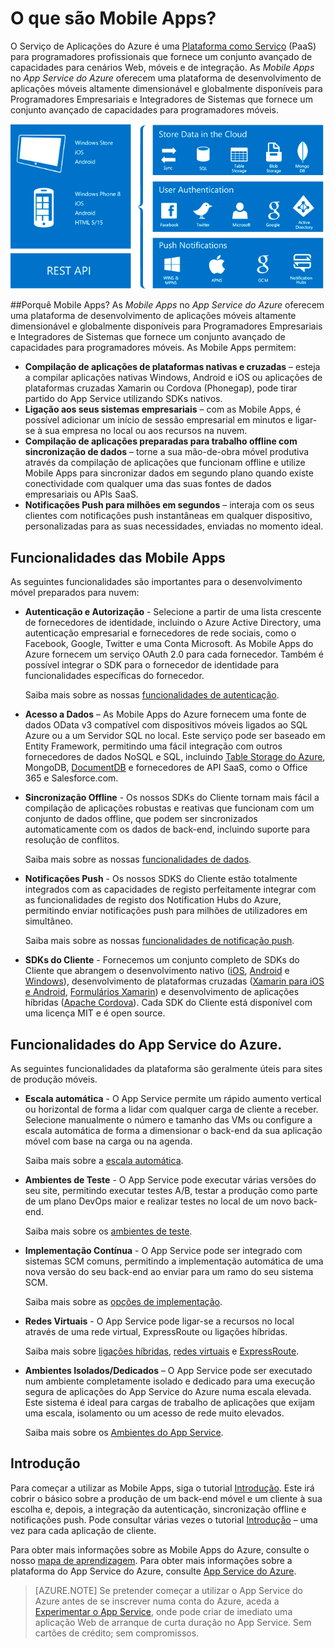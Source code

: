 <properties
    pageTitle="O que são Mobile Apps"
    description="Conheça as vantagens que o App Service traz para as suas Mobile Apps."
    services="app-service\mobile"
    documentationCenter=""
    authors="adrianhall"
    manager="dwrede"
    editor=""/>

<tags
    ms.service="app-service-mobile"
    ms.workload="na"
    ms.tgt_pltfrm="mobile-multiple"
    ms.devlang="na"
    ms.topic="hero-article"
    ms.date="05/03/2016"
    ms.author="krisagh"/>

# <a name="getting-started"> </a>O que são Mobile Apps?

O Serviço de Aplicações do Azure é uma [Plataforma como Serviço](https://azure.microsoft.com/overview/what-is-paas/) (PaaS) para programadores profissionais que fornece um conjunto avançado de capacidades para cenários Web, móveis e de integração. As *Mobile Apps* no *App Service do Azure* oferecem uma plataforma de desenvolvimento de aplicações móveis altamente dimensionável e globalmente disponíveis para Programadores Empresariais e Integradores de Sistemas que fornece um conjunto avançado de capacidades para programadores móveis.

![Mobile Apps](./media/app-service-mobile-value-prop/overview.png)

##Porquê Mobile Apps?
As *Mobile Apps* no *App Service do Azure* oferecem uma plataforma de desenvolvimento de aplicações móveis altamente dimensionável e globalmente disponíveis para Programadores Empresariais e Integradores de Sistemas que fornece um conjunto avançado de capacidades para programadores móveis. As Mobile Apps permitem:

- **Compilação de aplicações de plataformas nativas e cruzadas** – esteja a compilar aplicações nativas Windows, Android e iOS ou aplicações de plataformas cruzadas Xamarin ou Cordova (Phonegap), pode tirar partido do App Service utilizando SDKs nativos.
- **Ligação aos seus sistemas empresariais** – com as Mobile Apps, é possível adicionar um início de sessão empresarial em minutos e ligar-se à sua empresa no local ou aos recursos na nuvem.
- **Compilação de aplicações preparadas para trabalho offline com sincronização de dados** – torne a sua mão-de-obra móvel produtiva através da compilação de aplicações que funcionam offline e utilize Mobile Apps para sincronizar dados em segundo plano quando existe conectividade com qualquer uma das suas fontes de dados empresariais ou APIs SaaS.
- **Notificações Push para milhões em segundos** – interaja com os seus clientes com notificações push instantâneas em qualquer dispositivo, personalizadas para as suas necessidades, enviadas no momento ideal.

## Funcionalidades das Mobile Apps
As seguintes funcionalidades são importantes para o desenvolvimento móvel preparados para nuvem:

- **Autenticação e Autorização** - Selecione a partir de uma lista crescente de fornecedores de identidade, incluindo o Azure Active Directory, uma autenticação empresarial e fornecedores de rede sociais, como o Facebook, Google, Twitter e uma Conta Microsoft.  As Mobile Apps do Azure fornecem um serviço OAuth 2.0 para cada fornecedor.  Também é possível integrar o SDK para o fornecedor de identidade para funcionalidades específicas do fornecedor.

  Saiba mais sobre as nossas [funcionalidades de autenticação].

- **Acesso a Dados** – As Mobile Apps do Azure fornecem uma fonte de dados OData v3 compatível com dispositivos móveis ligados ao SQL Azure ou a um Servidor SQL no local.  Este serviço pode ser baseado em Entity Framework, permitindo uma fácil integração com outros fornecedores de dados NoSQL e SQL, incluindo [Table Storage do Azure], MongoDB, [DocumentDB] e fornecedores de API SaaS, como o Office 365 e Salesforce.com.
- **Sincronização Offline** - Os nossos SDKs do Cliente tornam mais fácil a compilação de aplicações robustas e reativas que funcionam com um conjunto de dados offline, que podem ser sincronizados automaticamente com os dados de back-end, incluindo suporte para resolução de conflitos.

  Saiba mais sobre as nossas [funcionalidades de dados].

- **Notificações Push** - Os nossos SDKS do Cliente estão totalmente integrados com as capacidades de registo perfeitamente integrar com as funcionalidades de registo dos Notification Hubs do Azure, permitindo enviar notificações push para milhões de utilizadores em simultâneo.

  Saiba mais sobre as nossas [funcionalidades de notificação push].

- **SDKs do Cliente** - Fornecemos um conjunto completo de SDKs do Cliente que abrangem o desenvolvimento nativo ([iOS], [Android] e [Windows]), desenvolvimento de plataformas cruzadas ([Xamarin para iOS e Android], [Formulários Xamarin]) e desenvolvimento de aplicações híbridas ([Apache Cordova]).  Cada SDK do Cliente está disponível com uma licença MIT e é open source.

## Funcionalidades do App Service do Azure.
As seguintes funcionalidades da plataforma são geralmente úteis para sites de produção móveis.

- **Escala automática** - O App Service permite um rápido aumento vertical ou horizontal de forma a lidar com qualquer carga de cliente a receber. Selecione manualmente o número e tamanho das VMs ou configure a escala automática de forma a dimensionar o back-end da sua aplicação móvel com base na carga ou na agenda.

  Saiba mais sobre a [escala automática].

- **Ambientes de Teste** - O App Service pode executar várias versões do seu site, permitindo executar testes A/B, testar a produção como parte de um plano DevOps maior e realizar testes no local de um novo back-end.

  Saiba mais sobre os [ambientes de teste].

- **Implementação Contínua** - O App Service pode ser integrado com sistemas SCM comuns, permitindo a implementação automática de uma nova versão do seu back-end ao enviar para um ramo do seu sistema SCM.

  Saiba mais sobre as [opções de implementação].

- **Redes Virtuais** - O App Service pode ligar-se a recursos no local através de uma rede virtual, ExpressRoute ou ligações híbridas.

  Saiba mais sobre [ligações híbridas], [redes virtuais] e [ExpressRoute].

- **Ambientes Isolados/Dedicados** – O App Service pode ser executado num ambiente completamente isolado e dedicado para uma execução segura de aplicações do App Service do Azure numa escala elevada.  Este sistema é ideal para cargas de trabalho de aplicações que exijam uma escala, isolamento ou um acesso de rede muito elevados.

  Saiba mais sobre os [Ambientes do App Service].

## Introdução ##
Para começar a utilizar as Mobile Apps, siga o tutorial [Introdução].  Este irá cobrir o básico sobre a produção de um back-end móvel e um cliente à sua escolha e, depois, a integração da autenticação, sincronização offline e notificações push.  Pode consultar várias vezes o tutorial [Introdução] – uma vez para cada aplicação de cliente.

Para obter mais informações sobre as Mobile Apps do Azure, consulte o nosso [mapa de aprendizagem].
Para obter mais informações sobre a plataforma do App Service do Azure, consulte [App Service do Azure].

>[AZURE.NOTE] Se pretender começar a utilizar o App Service do Azure antes de se inscrever numa conta do Azure, aceda a [Experimentar o App Service](https://tryappservice.azure.com/?appServiceName=mobile), onde pode criar de imediato uma aplicação Web de arranque de curta duração no App Service. Sem cartões de crédito; sem compromissos.

<!-- URLs. -->
[Migre o seu Serviço Móvel para o App Service]: app-service-mobile-migrating-from-mobile-services.md
[App Service do Azure]: ../app-service/app-service-value-prop-what-is.md
[Introdução]: app-service-mobile-ios-get-started.md
[Table Storage do Azure]: ../storage/storage-getting-started-guide.md
[DocumentDB]: ../documentdb/documentdb-get-started.md
[funcionalidades de autenticação]: ./app-service-mobile-auth.md
[funcionalidades de dados]: ./app-service-mobile-offline-data-sync.md
[funcionalidades de notificação push]: ../notification-hubs/notification-hubs-push-notification-overview.md
[iOS]: ./app-service-mobile-ios-how-to-use-client-library.md
[Android]: ./app-service-mobile-android-how-to-use-client-library.md
[Windows]: ./app-service-mobile-dotnet-how-to-use-client-library.md
[Xamarin para iOS e Android]: ./app-service-mobile-dotnet-how-to-use-client-library.md
[Formulários Xamarin]: ./app-service-mobile-xamarin-forms-get-started.md
[Apache Cordova]: ./app-service-mobile-cordova-how-to-use-client-library.md
[escala automática]: ../app-service-web/web-sites-scale.md
[ambientes de teste]: ../app-service-web/web-sites-staged-publishing.md
[opções de implementação]: ../app-service-web/web-sites-deploy.md
[ligações híbridas]: ../app-service-web/web-sites-hybrid-connection-get-started.md
[redes virtuais]: ../app-service-web/web-sites-integrate-with-vnet.md
[ExpressRoute]: ../app-service/app-service-app-service-environment-network-configuration-expressroute.md
[Ambientes do App Service]: ../app-service-web/app-service-app-service-environment-intro.md
[mapa de aprendizagem]: https://azure.microsoft.com/en-us/documentation/learning-paths/appservice-mobileapps/



<!--HONumber=sep16_HO1-->


